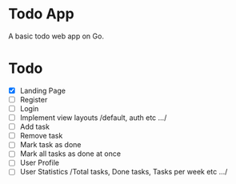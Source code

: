 # Todo App

A basic todo web app on Go.

# Todo

- [x] Landing Page
- [ ] Register
- [ ] Login
- [ ] Implement view layouts /default, auth etc .../
- [ ] Add task
- [ ] Remove task
- [ ] Mark task as done
- [ ] Mark all tasks as done at once
- [ ] User Profile
- [ ] User Statistics /Total tasks, Done tasks, Tasks per week etc .../